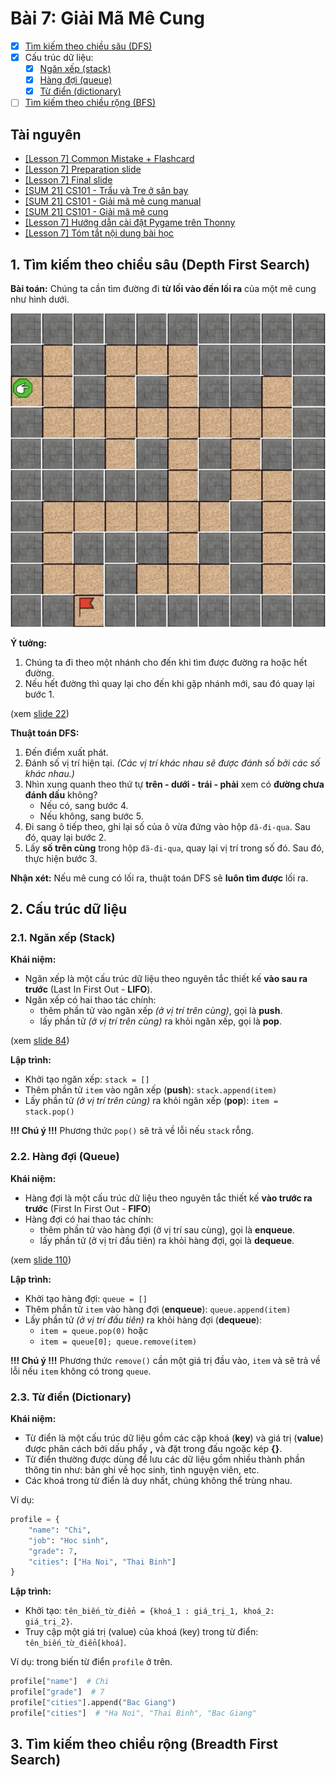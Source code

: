 # Bài 7: Giải Mã Mê Cung

- [x] [Tìm kiếm theo chiều sâu (DFS)](#1-t%C3%ACm-ki%E1%BA%BFm-theo-chi%E1%BB%81u-s%C3%A2u-depth-first-search)
- [x] Cấu trúc dữ liệu:
    - [x] [Ngăn xếp (stack)](#21-ng%C4%83n-x%E1%BA%BFp-stack)
    - [x] [Hàng đợi (queue)](#22-h%C3%A0ng-%C4%91%E1%BB%A3i-queue)
    - [x] [Từ điển (dictionary)](#23-t%E1%BB%AB-%C4%91i%E1%BB%83n-dictionary)
- [ ] [Tìm kiếm theo chiều rộng (BFS)](#3-t%C3%ACm-ki%E1%BA%BFm-theo-chi%E1%BB%81u-r%E1%BB%99ng-breadth-first-search)

## Tài nguyên

- [[Lesson 7] Common Mistake + Flashcard](https://docs.google.com/presentation/d/e/2PACX-1vQzxayWSYlusJKF4ck20bldTH9PcOfFLBWY6mOBE8HvHdeKjDgaxbIsKHifoc2rNBEsLBS8k8IU0zB2/embed?start=false&loop=false&delayms=3000&slide=id.gb61af6f9ef_1_83)
- [[Lesson 7] Preparation slide](https://docs.google.com/presentation/d/e/2PACX-1vRoUpxp3llaul9tO4Q-q-8RKdUJ5e1m604B1amMwKLEwXnBvrwYEksqP9K8nDMxkE1PlIH96AVTugjg/embed?start=false&loop=false&delayms=3000&slide=id.ge5d5a056b8_0_0)
- [[Lesson 7] Final slide](https://docs.google.com/presentation/d/e/2PACX-1vRewSXmND2fH9BRe1t1W4hJmW2o8lIU-HLOSwwwyIQhRun3rLFHbYSoFieEXfiqRPaLmdPnsUz1YjQ-/embed?start=false&loop=false&delayms=3000&slide=id.gc1c2dc763d_1_0)
- [[SUM 21] CS101 - Trẩu và Tre ở sân bay](https://scratch.mit.edu/projects/556876796/)
- [[SUM 21] CS101 - Giải mã mê cung manual](https://scratch.mit.edu/projects/493904924/)
- [[SUM 21] CS101 - Giải mã mê cung](https://scratch.mit.edu/projects/493741831/)
- [[Lesson 7] Hướng dẫn cài đặt Pygame trên Thonny](https://www.youtube.com/watch?v=fSvHeLfE9yY)
- [[Lesson 7] Tóm tắt nội dung bài học](https://www.youtube.com/watch?v=ICsYgywXVwA)

## 1. Tìm kiếm theo chiều sâu (Depth First Search)

**Bài toán:** Chúng ta cần tìm đường đi **từ lối vào đến lối ra** của một mê cung như hình dưới.

![Maze](images/maze.jpg)

**Ý tưởng:**
1. Chúng ta đi theo một nhánh cho đến khi tìm được đường ra hoặc hết đường.
2. Nếu hết đường thì quay lại cho đến khi gặp nhánh mới, sau đó quay lại bước 1.

(xem [slide 22](https://docs.google.com/presentation/d/e/2PACX-1vRewSXmND2fH9BRe1t1W4hJmW2o8lIU-HLOSwwwyIQhRun3rLFHbYSoFieEXfiqRPaLmdPnsUz1YjQ-/embed?start=false&loop=false&delayms=3000&slide=id.gc1079d7cf4_0_18))

**Thuật toán DFS:**
1. Đến điểm xuất phát.
2. Đánh số vị trí hiện tại. *(Các vị trí khác nhau sẽ được đánh số bởi các số khác nhau.)*
3. Nhìn xung quanh theo thứ tự **trên - dưới - trái - phải** xem có **đường chưa đánh dấu** không?
    - Nếu có, sang bước 4.
    - Nếu không, sang bước 5.
4. Đi sang ô tiếp theo, ghi lại số của ô vừa đứng vào hộp `đã-đi-qua`. Sau đó, quay lại bước 2.
5. Lấy **số trên cùng** trong hộp `đã-đi-qua`, quay lại vị trí trong số đó. Sau đó, thực hiện bước 3.

**Nhận xét:** Nếu mê cung có lối ra, thuật toán DFS sẽ **luôn tìm được** lối ra.

## 2. Cấu trúc dữ liệu

### 2.1. Ngăn xếp (Stack)

**Khái niệm:**
- Ngăn xếp là một cấu trúc dữ liệu theo nguyên tắc thiết kế **vào sau ra trước** (Last In First Out - **LIFO**).
- Ngăn xếp có hai thao tác chính:
    - thêm phần tử vào ngăn xếp *(ở vị trí trên cùng)*, gọi là **push**.
    - lấy phần tử *(ở vị trí trên cùng)* ra khỏi ngăn xếp, gọi là **pop**.

(xem [slide 84](https://docs.google.com/presentation/d/e/2PACX-1vRewSXmND2fH9BRe1t1W4hJmW2o8lIU-HLOSwwwyIQhRun3rLFHbYSoFieEXfiqRPaLmdPnsUz1YjQ-/embed?start=false&loop=false&delayms=3000&slide=id.gbfd97ff75c_0_15))

**Lập trình:**
- Khởi tạo ngăn xếp: `stack = []`
- Thêm phần tử `item` vào ngăn xếp (**push**): `stack.append(item)`
- Lấy phần tử *(ở vị trí trên cùng)* ra khỏi ngăn xếp (**pop**): `item = stack.pop()`

**!!! Chú ý !!!** Phương thức `pop()` sẽ trả về lỗi nếu `stack` rỗng.

### 2.2. Hàng đợi (Queue)

**Khái niệm:**
- Hàng đợi là một cấu trúc dữ liệu theo nguyên tắc thiết kế **vào trước ra trước** (First In First Out - **FIFO**)
- Hàng đợi có hai thao tác chính:
    - thêm phần tử vào hàng đợi (ở vị trí sau cùng), gọi là **enqueue**.
    - lấy phần tử (ở vị trí đầu tiên) ra khỏi hàng đợi, gọi là **dequeue**.

(xem [slide 110](https://docs.google.com/presentation/d/e/2PACX-1vRewSXmND2fH9BRe1t1W4hJmW2o8lIU-HLOSwwwyIQhRun3rLFHbYSoFieEXfiqRPaLmdPnsUz1YjQ-/embed?start=false&loop=false&delayms=3000&slide=id.gb840d41073_3_122))

**Lập trình:**
- Khởi tạo hàng đợi: `queue = []`
- Thêm phần tử `item` vào hàng đợi (**enqueue**): `queue.append(item)`
- Lấy phần tử *(ở vị trí đầu tiên)* ra khỏi hàng đợi (**dequeue**):
    - `item = queue.pop(0)` hoặc
    - `item = queue[0]; queue.remove(item)`
    
**!!! Chú ý !!!** Phương thức `remove()` cần một giá trị đầu vào, `item` và sẽ trả về lỗi nếu `item` không có trong `queue`.

### 2.3. Từ điển (Dictionary)

**Khái niệm:**
- Từ điển là một cấu trúc dữ liệu gồm các cặp khoá (**key**) và giá trị (**value**) được phân cách bởi dấu phẩy **,** và đặt trong đấu ngoặc kép **{}**.
- Từ điển thường được dùng để lưu các dữ liệu gồm nhiều thành phần thông tin như: bản ghi về học sinh, tình nguyện viên, etc.
- Các khoá trong từ điển là duy nhất, chúng không thể trùng nhau.

Ví dụ:
```Python
profile = {
    "name": "Chi",
    "job": "Hoc sinh",
    "grade": 7,
    "cities": ["Ha Noi", "Thai Binh"]
}
```

**Lập trình:**
- Khởi tạo: `tên_biến_từ_điển = {khoá_1 : giá_trị_1, khoá_2: giá_trị_2}`.
- Truy cập một giá trị (value) của khoá (key) trong từ điển: `tên_biến_từ_điển[khoá]`.

Ví dụ: trong biến từ điển `profile` ở trên.

```Python
profile["name"]  # Chi
profile["grade"]  # 7
profile["cities"].append("Bac Giang")
profile["cities"]  # "Ha Noi", "Thai Binh", "Bac Giang"
```

## 3. Tìm kiếm theo chiều rộng (Breadth First Search)